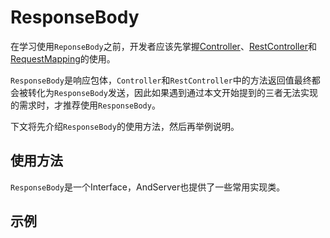 # ResponseBody

在学习使用`ReponseBody`之前，开发者应该先掌握[Controller](controller.md)、[RestController](restController.md)和[RequestMapping](requestMapping.md)的使用。

`ResponseBody`是响应包体，`Controller`和`RestController`中的方法返回值最终都会被转化为`ResponseBody`发送，因此如果遇到通过本文开始提到的三者无法实现的需求时，才推荐使用`ResponseBody`。

下文将先介绍`ResponseBody`的使用方法，然后再举例说明。

## 使用方法
`ResponseBody`是一个Interface，AndServer也提供了一些常用实现类。



## 示例